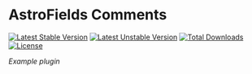 # AstroFields Comments

[![Latest Stable Version](https://poser.pugx.org/wecodemore/astroexamples-comments/v/stable.svg)](https://packagist.org/packages/wecodemore/astroexamples-comments)
[![Latest Unstable Version](https://poser.pugx.org/wecodemore/astroexamples-comments/v/unstable.svg)](https://packagist.org/packages/wecodemore/astroexamples-comments)
[![Total Downloads](https://poser.pugx.org/wecodemore/astroexamples-comments/downloads.svg)](https://packagist.org/packages/wecodemore/astroexamples-comments)
[![License](https://poser.pugx.org/wecodemore/astroexamples-comments/license.svg)](https://packagist.org/packages/wecodemore/astroexamples-comments)

_Example plugin_
